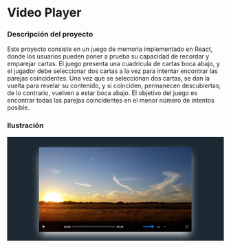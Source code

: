 # Video Player


### Descripción del proyecto

Este proyecto consiste en un juego de memoria implementado en React, donde los usuarios pueden poner a prueba su capacidad de recordar y emparejar cartas. El juego presenta una cuadrícula de cartas boca abajo, y el jugador debe seleccionar dos cartas a la vez para intentar encontrar las parejas coincidentes. Una vez que se seleccionan dos cartas, se dan la vuelta para revelar su contenido, y si coinciden, permanecen descubiertas; de lo contrario, vuelven a estar boca abajo. El objetivo del juego es encontrar todas las parejas coincidentes en el menor número de intentos posible.

### Ilustración
![](https://github.com/Jjoel2908/Video-Player/blob/master/video-player.png)
